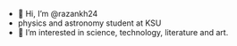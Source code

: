 - 👋 Hi, I’m @razankh24
- physics and astronomy student at KSU
- 👀 I’m interested in science, technology, literature and art. 


<!---
razankh24/razankh24 is a ✨ special ✨ repository because its `README.md` (this file) appears on your GitHub profile.
You can click the Preview link to take a look at your changes.
--->
